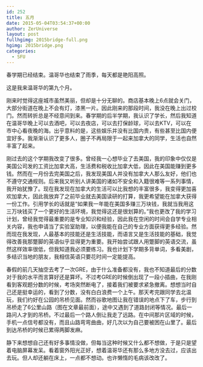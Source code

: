 ```yaml
---
id: 252
title: 五月
date: 2015-05-04T03:54:37+00:00
author: ZerUniverse
layout: post
fullhgimg: 2015bridge-full.png
hgimg: 2015bridge.png
categories:
  - SFU
---
```

春学期已经结束。温哥华也结束了雨季，每天都是艳阳高照。

这是我来温哥华的第九个月。

刚来时觉得这座城市虽然美丽，但却是十分无聊的。商店基本晚上6点就会关门，大部分街道在晚上不会有灯，漆黑一片<!--more-->。因此刚来的那段时间，我没在晚上出过校门。然而转折总是不经意间到来。春学期的后半学期，我认识了学长，然后我知道在温哥华晚上可以去酒吧，可以去夜店，可以去打保龄球，可以去KTV，可以在市中心看夜晚的海。出乎意料的是，这些娱乐并没有比国内贵，有些甚至比国内便宜好多。我渐渐认识了更多人，圈子不再局限于一起来加拿大的同学，生活也自然丰富了起来。

刚过去的这个学期我改变了很多。曾经我一心想毕业了去美国，我的印象中仅仅是美国公司发的工资比加拿大高，生活费和税收比加拿大低，因此在美国能赚到更多钱。然而在一月份去完美国之后，我发现美国人并没有加拿大人那么友好，他们也不遵守交通规则。后来我又听别人讲美国的诸如不安全和入籍很难等一系列事情，我开始犹豫了。现在我发现在加拿大的生活可以比我想的丰富很多，我变得更加喜欢加拿大，因此我放弃了之前毕业就去美国读研的打算，我更希望能在加拿大获得一份工作。引用学长的话就是“如果我一年能在美国多赚三万块钱，我就当我用这三万块钱买了一个更好的生活环境，我觉得这还是很划算的。”我也更改了我的学习计划，曾经我觉得最重要的是专业知识和经验，因此我在空闲的时间会自学专业相关内容，我也申请当了实验室助理，以便我能在自己的专业方面获得更多经验。然而现在我发现，人最基本的技能还是生活技能，而语言又是生活技能的基础，我觉得改善我那蹩脚的英语似乎显得更为重要。我开始尝试跟人用蹩脚的英语交流，虽然这样效率很低，但我知道我必须要练习。我也计划下学期多背单词，多看美剧，多结识当地的朋友，我相信英语只要花时间一定能提高。

春假的前几天抽空去考了一次GRE，由于什么准备都没有，我也不知道最后的分数对于我的水平而言算好还是算坏。不过考GRE的时候倒出现了一段小插曲，在我刚看到客观题分数的时候，考场突然断电了，接着我们被要求紧急撤离。想想当时自己还是挺幸运的，看到了分数，没有白白浪费一个上午。那天考完跟同学去北温玩，我们约好在公园的吊桥见面。然而谷歌地图让我在错误的地点下了车，步行到吊桥走了6公里山路（图在文章最前面），途中又遇到了道路封闭等情况。最后一路问人才到的吊桥。不过最后一个路人倒让我走了远路。在中间那片区域的时候，手机一点信号都没有，而且山路弯弯曲曲，好几次以为自己要被困在山里了。最后到达吊桥的时候已累得两脚发麻。

静下来想想自己还有好多事情没做，但每当这种时候又什么都不想做，于是只是望着电脑屏幕发呆。看着窗外阳光正好，想着温哥华还有那么多地方没去过，应该出去玩。但人却还躺在床上，一点都不想动。也许懒惰的毛病该改改了。